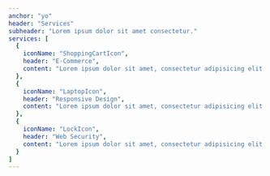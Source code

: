 ```yaml
---
anchor: "yo"
header: "Services"
subheader: "Lorem ipsum dolor sit amet consectetur."
services: [
  {
    iconName: "ShoppingCartIcon",
    header: "E-Commerce",
    content: "Lorem ipsum dolor sit amet, consectetur adipisicing elit. Minima maxime quam architecto quo inventore harum ex magni, dicta impedit."
  },
  {
    iconName: "LaptopIcon",
    header: "Responsive Design",
    content: "Lorem ipsum dolor sit amet, consectetur adipisicing elit. Minima maxime quam architecto quo inventore harum ex magni, dicta impedit."
  },
  {
    iconName: "LockIcon",
    header: "Web Security",
    content: "Lorem ipsum dolor sit amet, consectetur adipisicing elit. Minima maxime quam architecto quo inventore harum ex magni, dicta impedit."
  }
]
---
```

